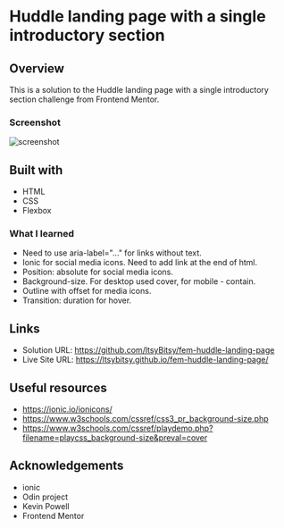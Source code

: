 # Huddle landing page with a single introductory section
 
## Overview

This is a solution to the Huddle landing page with a single introductory section challenge from Frontend Mentor.

### Screenshot

![screenshot](https://github.com/ltsyBitsy/fem-huddle-landing-page/blob/main/images/screenshot.jpg)

## Built with

  * HTML
  * CSS
  * Flexbox

### What I learned

* Need to use aria-label="..." for links without text.
* Ionic for social media icons. Need to add link at the end of html.
* Position: absolute for social media icons.
* Background-size. For desktop used cover, for mobile - contain.
* Outline with offset for media icons.
* Transition: duration for hover.

## Links

* Solution URL: https://github.com/ltsyBitsy/fem-huddle-landing-page
* Live Site URL: https://ltsybitsy.github.io/fem-huddle-landing-page/

## Useful resources

* https://ionic.io/ionicons/
* https://www.w3schools.com/cssref/css3_pr_background-size.php
* https://www.w3schools.com/cssref/playdemo.php?filename=playcss_background-size&preval=cover

## Acknowledgements

* ionic
* Odin project
* Kevin Powell
* Frontend Mentor